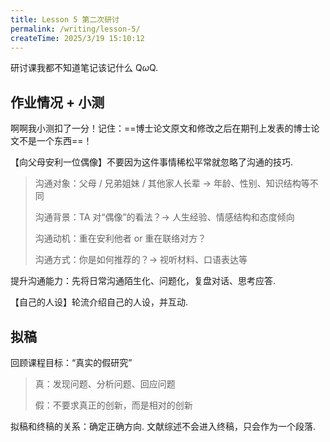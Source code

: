 ```yaml
---
title: Lesson 5 第二次研讨
permalink: /writing/lesson-5/
createTime: 2025/3/19 15:10:12
---
```

研讨课我都不知道笔记该记什么 Q$\omega$Q.

## 作业情况 + 小测

啊啊我小测扣了一分！记住：==博士论文原文和修改之后在期刊上发表的博士论文不是一个东西==！

【向父母安利一位偶像】不要因为这件事情稀松平常就忽略了沟通的技巧.

> 沟通对象：父母 / 兄弟姐妹 / 其他家人长辈 $\longrightarrow$ 年龄、性别、知识结构等不同
>
> 沟通背景：TA 对“偶像”的看法？$\longrightarrow$ 人生经验、情感结构和态度倾向
>
> 沟通动机：重在安利他者 or 重在联络对方？
>
> 沟通方式：你是如何推荐的？$\longrightarrow$ 视听材料、口语表达等

提升沟通能力：先将日常沟通陌生化、问题化，复盘对话、思考应答.

【自己的人设】轮流介绍自己的人设，并互动.

## 拟稿

回顾课程目标：“真实的假研究”

> 真：发现问题、分析问题、回应问题
>
> 假：不要求真正的创新，而是相对的创新

拟稿和终稿的关系：确定正确方向. 文献综述不会进入终稿，只会作为一个段落.